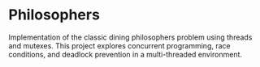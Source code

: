 # Philosophers

Implementation of the classic dining philosophers problem using threads and mutexes. This project explores concurrent programming, race conditions, and deadlock prevention in a multi-threaded environment.
